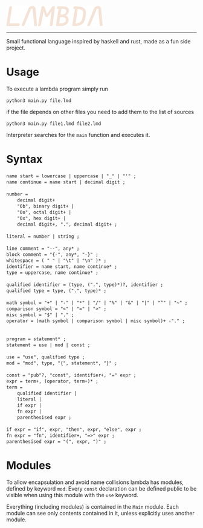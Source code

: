 ![lambda](logo.png)

---

Small functional language inspired by haskell and rust, made as a fun side
project.

# Usage

To execute a lambda program simply run

```
python3 main.py file.lmd
```

if the file depends on other files you need to add them to the list of sources

```
python3 main.py file1.lmd file2.lmd
```

Interpreter searches for the `main` function and executes it.

# Syntax

```ebnf
name start = lowercase | uppercase | "_" | "'" ;
name continue = name start | decimal digit ;

number = 
    decimal digit+
    "0b", binary digit+ |
    "0o", octal digit+ |
    "0x", hex digit+ | 
    decimal digit+, ".", decimal digit+ ;

literal = number | string ;

line comment = "--", any* ;
block comment = "{-", any*, "-}" ;
whitespace = ( " " | "\t" | "\n" )* ;
identifier = name start, name continue* ;
type = uppercase, name continue* ;

qualified identifier = (type, (".", type)*)?, identifier ;
qualified type = type, (".", type)* ;

math symbol = "+" | "-" | "*" | "/" | "%" | "&" | "|" | "^" | "~" ;
comparison symbol = "<" | "=" | ">" ;
misc symbol = "$" | "." ;
operator = (math symbol | comparison symbol | misc symbol)+ -"." ;


program = statement* ;
statement = use | mod | const ;

use = "use", qualified type ;
mod = "mod", type, "{", statement*, "}" ;

const = "pub"?, "const", identifier+, "=" expr ;
expr = term+, (operator, term+)* ;
term = 
    qualified identifier |
    literal |
    if expr |
    fn expr |
    parenthesised expr ;

if expr = "if", expr, "then", expr, "else", expr ;
fn expr = "fn", identifier+, "=>" expr ;
parenthesised expr = "(", expr, ")" ;
```

# Modules

To allow encapsulation and avoid name collisions lambda has modules, defined by
keyword `mod`. Every `const` declaration can be defined public to be visible
when using this module with the `use` keyword.

Everything (including modules) is contained in the `Main` module. Each module
can see only contents contained in it, unless explicitly uses another module.
